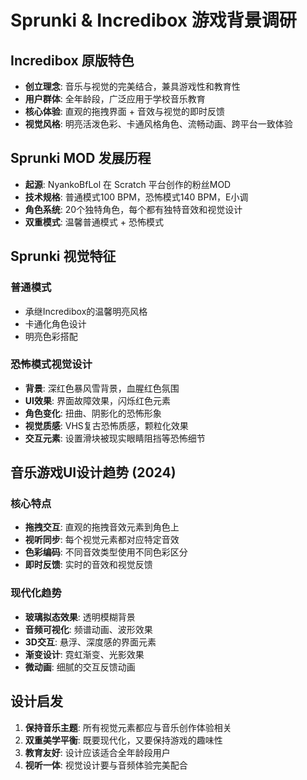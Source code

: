 # Sprunki & Incredibox 游戏背景调研

## Incredibox 原版特色
- **创立理念**: 音乐与视觉的完美结合，兼具游戏性和教育性
- **用户群体**: 全年龄段，广泛应用于学校音乐教育
- **核心体验**: 直观的拖拽界面 + 音效与视觉的即时反馈
- **视觉风格**: 明亮活泼色彩、卡通风格角色、流畅动画、跨平台一致体验

## Sprunki MOD 发展历程
- **起源**: NyankoBfLol 在 Scratch 平台创作的粉丝MOD
- **技术规格**: 普通模式100 BPM，恐怖模式140 BPM，E小调
- **角色系统**: 20个独特角色，每个都有独特音效和视觉设计
- **双重模式**: 温馨普通模式 + 恐怖模式

## Sprunki 视觉特征

### 普通模式
- 承继Incredibox的温馨明亮风格
- 卡通化角色设计
- 明亮色彩搭配

### 恐怖模式视觉设计
- **背景**: 深红色暴风雪背景，血腥红色氛围
- **UI效果**: 界面故障效果，闪烁红色元素
- **角色变化**: 扭曲、阴影化的恐怖形象
- **视觉质感**: VHS复古恐怖质感，颗粒化效果
- **交互元素**: 设置滑块被现实眼睛阻挡等恐怖细节

## 音乐游戏UI设计趋势 (2024)

### 核心特点
- **拖拽交互**: 直观的拖拽音效元素到角色上
- **视听同步**: 每个视觉元素都对应特定音效
- **色彩编码**: 不同音效类型使用不同色彩区分
- **即时反馈**: 实时的音效和视觉反馈

### 现代化趋势
- **玻璃拟态效果**: 透明模糊背景
- **音频可视化**: 频谱动画、波形效果
- **3D交互**: 悬浮、深度感的界面元素
- **渐变设计**: 霓虹渐变、光影效果
- **微动画**: 细腻的交互反馈动画

## 设计启发
1. **保持音乐主题**: 所有视觉元素都应与音乐创作体验相关
2. **双重美学平衡**: 既要现代化，又要保持游戏的趣味性
3. **教育友好**: 设计应该适合全年龄段用户
4. **视听一体**: 视觉设计要与音频体验完美配合